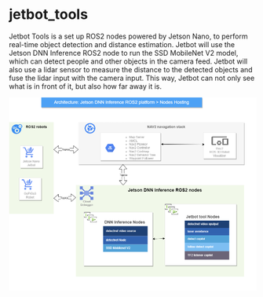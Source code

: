 # jetbot_tools
Jetbot Tools is a set up ROS2 nodes powered by Jetson Nano, to perform real-time object detection and distance estimation. Jetbot will use the Jetson DNN Inference ROS2 node to run the SSD MobileNet V2 model, which can detect people and other objects in the camera feed. Jetbot will also use a lidar sensor to measure the distance to the detected objects and fuse the lidar input with the camera input. This way, Jetbot can not only see what is in front of it, but also how far away it is.

![jetbot_sools](docs/JetBot_tool_design.png)

